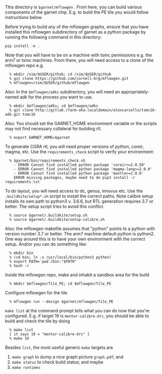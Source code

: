 This directory is `$garnet/mflowgen` . From here, you can build various components of the garnet chip. E.g. to build the PE tile you would follow instructions below.

Before trying to build any of the mflowgen graphs, ensure that you have installed this mflowgen subdirectory of garnet as a python package by running the following command in this directory:
```
pip install -e .
```
Note that you will have to be on a machine with tsmc permissions e.g. the arm7 or tsmc machines. From there, you will need access to a clone of the mflowgen repo e.g.
```
  % mkdir /sim/$USER/github; cd /sim/$USER/github
  % git clone https://github.com/cornell-brg/mflowgen.git
  % mflowgen=/sim/$USER/github/mflowgen
```
Also: In the `$mflowgen/adks` subdirectory, you will need an appropriately-named adk for the process you want to use.
```
  % mkdir $mflowgen/adks; cd $mflowgen/adks
  % git clone http://gitlab.r7arm-aha.localdomain/alexcarsello/tsmc16-adk.git tsmc16
```

Also: You should set the GARNET_HOME environment variable or the scripts may not find necessary collateral for building rtl.
```
  % export GARNET_HOME=$garnet
```

To generate CGRA rtl, you will need proper versions of python, coreir, magma, etc. Use the `requirements_check` script to verify your environment:
```
  % $garnet/bin/requirements_check.sh
    - ERROR Cannot find installed python package 'coreir>=2.0.50'
    - ERROR Cannot find installed python package 'magma-lang>=2.0.0'
    - ERROR Cannot find installed python package 'mantle>=2.0.0'
    ERROR missing packages, maybe need to do pip3 install -r requirements.txt
```

To do layout, you will need access to dc, genus, innovus etc. Use the `.buildkite/setup*.sh` script to install the correct paths. Note calibre setup installs its own path to python3 v. 3.6.6, but RTL generation requires 3.7 or better. The setup script tries to avoid this conflict.
```
  % source $garnet/.buildkite/setup.sh
  % source $garnet/.buildkite/setup-calibre.sh
```

Also: the mflowgen makefile assumes that "python" points to a python
with version number 3.7 or better. The arm7 machine default python is
python2. One way around this is to have your own environment with the
correct setup. And/or you can do something like:
```
  % mkdir bin
  % (cd bin; ln -s /usr/local/bin/python3 python)
  % export PATH=`pwd`/bin:"$PATH"
  % hash -r
```

Inside the mflowgen repo, make and inhabit a sandbox area for the build
```
  % mkdir $mflowgen/Tile_PE; cd $mflowgen/Tile_PE
```
Configure mflowgen for the tile
```
  % mflowgen run --design $garnet/mflowgen/Tile_PE
```
`make list` at the command prompt tells what you can do now that you're configured. E.g. if target 19 is `mentor-calibre-drc`, you should be able to build and check the tile by doing
```
  % make list
  [ it says 19 = "mentor-calibre-drc" ]
  % make 19
```

Besides `list`, the most useful generic `make` targets are
1. `make graph` to dump a nice graph picture `graph.pdf`; and
2. `make status` to check build status; and maybe
3. `make runtimes`
